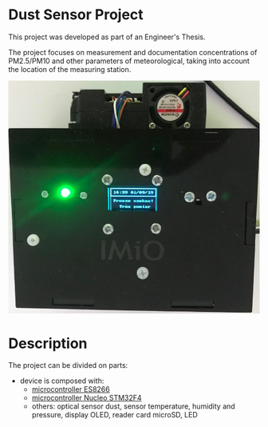 # Dust Sensor Project
This project was developed as part of an Engineer's Thesis.

The project focuses on measurement and documentation concentrations of PM2.5/PM10 and other parameters of meteorological, taking into account the location of the measuring station.  

<kbd>![Alt text](images/device.png)</kbd>

# Description 
The project can be divided on parts:
* device is composed with:
  - [microcontroller ES8266](#esp8266)
  - [microcontroller Nucleo STM32F4](#nucleo)
  - others: optical sensor dust, sensor temperature, humidity and pressure, display OLED, reader card microSD, LED
